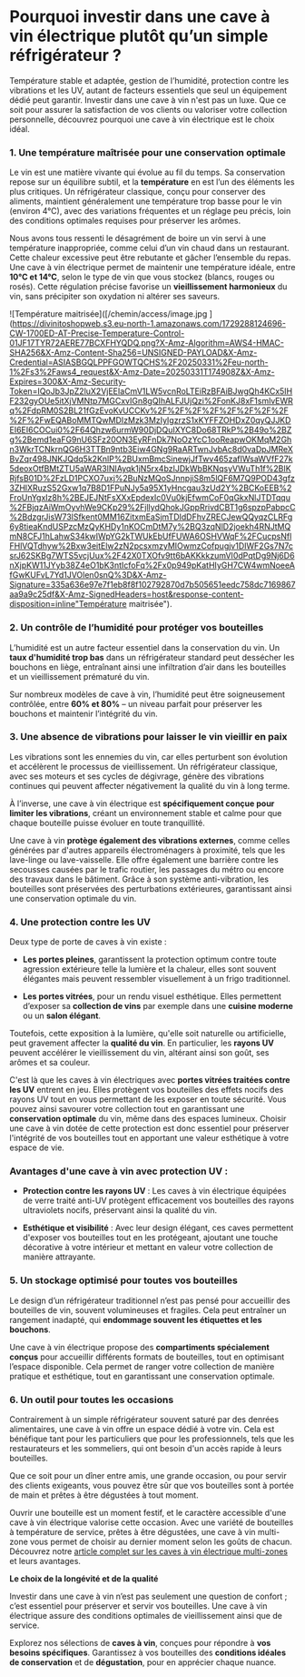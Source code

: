 # Pourquoi investir dans une cave à vin électrique plutôt qu’un simple réfrigérateur ?

Température stable et adaptée, gestion de l’humidité, protection contre les vibrations et les UV, autant de facteurs essentiels que seul un équipement dédié peut garantir. Investir dans une cave à vin n'est pas un luxe. Que ce soit pour assurer la satisfaction de vos clients ou valoriser votre collection personnelle, découvrez pourquoi une cave à vin électrique est le choix idéal.


### **1. Une température maîtrisée pour une conservation optimale**

Le vin est une matière vivante qui évolue au fil du temps. Sa conservation repose sur un équilibre subtil, et la **température** en est l’un des éléments les plus critiques. Un réfrigérateur classique, conçu pour conserver des aliments, maintient généralement une température trop basse pour le vin (environ 4°C), avec des variations fréquentes et un réglage peu précis, loin des conditions optimales requises pour préserver les arômes.

Nous avons tous ressenti le désagrément de boire un vin servi à une température inappropriée, comme celui d’un vin chaud dans un restaurant. Cette chaleur excessive peut être rebutante et gâcher l’ensemble du repas. Une cave à vin électrique permet de maintenir une température idéale, entre **10°C et 14°C**, selon le type de vin que vous stockez (blancs, rouges ou rosés). Cette régulation précise favorise un **vieillissement harmonieux** du vin, sans précipiter son oxydation ni altérer ses saveurs.

![Température maitrisée]([/chemin/access/image.jpg ](https://divinitoshopweb.s3.eu-north-1.amazonaws.com/1729288124696-CW-1700ED-AT-Precise-Temperature-Control-01JF17TYR72AERE77BCXFHYQDQ.png?X-Amz-Algorithm=AWS4-HMAC-SHA256&X-Amz-Content-Sha256=UNSIGNED-PAYLOAD&X-Amz-Credential=ASIASBGQLPPFGOWTQCHS%2F20250331%2Feu-north-1%2Fs3%2Faws4_request&X-Amz-Date=20250331T174908Z&X-Amz-Expires=300&X-Amz-Security-Token=IQoJb3JpZ2luX2VjEEIaCmV1LW5vcnRoLTEiRzBFAiBJwgQh4KCx5IHF232gyOUe5itXjVMNtp7MGCxvIGn8gQIhALFJUjQzi%2FonKJ8xF1smlvEWRq%2FdpRM0S2BL21fGzEvoKvUCCKv%2F%2F%2F%2F%2F%2F%2F%2F%2F%2FwEQABoMMTQwMDIzMzk3MzIyIgzrzS1xKYFFZOHDxZ0qyQJJKDEI6EI6COCui0%2F64Qhzw6urmW90DjDQuIXYC8Do68TRkP%2B49o%2BZg%2Bemd1eaFG9nU6SFz20ON3EyRFnDk7NoOzYcC1ooReapwOKMqM2Ghn3WkrTCNkrnQG6H3TTBn9ntb3Eiw4GNg9RaARTwnJvbAc8d0vaDpJMReXBvZqr498JNKJQdq5k2KnlP%2BUxmBmcSinewjJfTwv465zafIWsaWVfF27k5deoxOtfBMtZTU5aWAR3lNIAyqk1jN5rx4bzIJDkWbBKNqsyVWuTh1f%2BIKRjfsB01D%2FzLD1PCXO7uxj%2BuNzMQoSJnnpjiS8m5lQF6M7Q9POD43gfz3ZHlXRuzS52Gxw1q7B8D1FPuNJy5a95X1yHncgau3zUd2Y%2BCKoEEB%2FroUnYgxIz8h%2BEJEJNtFsXXxEpdexIc0Vu0kjEfwmCoF0qGkxNlJTDTqqu%2FBjqzAiWmOyvhWe9CKp29%2FjllydQhokJGppRrivdCBT1g6spzpPabpcC%2BdzgrJisW73lSfkent0MM16ZitxmEaSjmTDIdDFhvZRECJewQQyqzCLRFg6y8tieaKndUSPzcMzQyKHDy1nKOCmDtM7y%2BQ3zqNlD2joekh4RNJtMQmN8CFJ1hLahwS34kwIWpYG2kTWUkEbUfFUWA6OSHVWqF%2FCucpsNflFHlVQTdhyw%2Bxw3eitElw2zN2pcsxmzyMIOwmzCofpugjv1DIWF2Gs7N7csrJ62SKBg7WTS5vcjUux%2F42X0TXOfv9tt6bAKKkkzumVI0dPqtDg9Nj6D6nXjpKW11JYyb38Z4eO1bK3ntIcfoFq%2Fx0p949pKatHIyGH7CW4wmNoeeAfGwKUFvL7Yd1JVOlen0snQ%3D&X-Amz-Signature=335a636e97e7f1eb8f8f102792870d7b505651eedc758dc7169867aa9a9c25df&X-Amz-SignedHeaders=host&response-content-disposition=inline"Température maitrisée").

### **2. Un contrôle de l’humidité pour protéger vos bouteilles**

L’humidité est un autre facteur essentiel dans la conservation du vin. Un **taux d'humidité trop bas** dans un réfrigérateur standard peut dessécher les bouchons en liège, entraînant ainsi une infiltration d’air dans les bouteilles et un vieillissement prématuré du vin.

Sur nombreux modèles de cave à vin, l’humidité peut être soigneusement contrôlée, entre **60% et 80%** – un niveau parfait pour préserver les bouchons et maintenir l’intégrité du vin.


### **3. Une absence de vibrations pour laisser le vin vieillir en paix**

Les vibrations sont les ennemies du vin, car elles perturbent son évolution et accélèrent le processus de vieillissement. Un réfrigérateur classique, avec ses moteurs et ses cycles de dégivrage, génère des vibrations continues qui peuvent affecter négativement la qualité du vin à long terme.

À l’inverse, une cave à vin électrique est **spécifiquement conçue pour limiter les vibrations**, créant un environnement stable et calme pour que chaque bouteille puisse évoluer en toute tranquillité.

Une cave à vin **protège également des vibrations externes**, comme celles générées par d'autres appareils électroménagers à proximité, tels que les lave-linge ou lave-vaisselle. Elle offre également une barrière contre les secousses causées par le trafic routier, les passages du métro ou encore des travaux dans le bâtiment. Grâce à son système anti-vibration, les bouteilles sont préservées des perturbations extérieures, garantissant ainsi une conservation optimale du vin.


### **4. Une protection contre les UV**

Deux type de porte de caves à vin existe : 

- **Les portes pleines**, garantissent la protection optimum contre toute agression extérieure telle la lumière et la chaleur, elles sont souvent élégantes mais peuvent ressembler visuellement à un frigo traditionnel.

- **Les portes vitrées**, pour un rendu visuel esthétique. Elles permettent d’exposer sa **collection de vins** par exemple dans une **cuisine moderne** ou un **salon élégant**.

Toutefois, cette exposition à la lumière, qu'elle soit naturelle ou artificielle, peut gravement affecter la **qualité du vin**. En particulier, les **rayons UV** peuvent accélérer le vieillissement du vin, altérant ainsi son goût, ses arômes et sa couleur.

C'est là que les caves à vin électriques avec **portes vitrées traitées contre les UV** entrent en jeu. Elles protègent vos bouteilles des effets nocifs des rayons UV tout en vous permettant de les exposer en toute sécurité. Vous pouvez ainsi savourer votre collection tout en garantissant une **conservation optimale** du vin, même dans des espaces lumineux. Choisir une cave à vin dotée de cette protection est donc essentiel pour préserver l'intégrité de vos bouteilles tout en apportant une valeur esthétique à votre espace de vie.


### **Avantages d'une cave à vin avec protection UV :**

- **Protection contre les rayons UV** : Les caves à vin électrique équipées de verre traité anti-UV protègent efficacement vos bouteilles des rayons ultraviolets nocifs, préservant ainsi la qualité du vin.

- **Esthétique et visibilité** : Avec leur design élégant, ces caves permettent d'exposer vos bouteilles tout en les protégeant, ajoutant une touche décorative à votre intérieur et mettant en valeur votre collection de manière attrayante.


### **5. Un stockage optimisé pour toutes vos bouteilles**

Le design d’un réfrigérateur traditionnel n’est pas pensé pour accueillir des bouteilles de vin, souvent volumineuses et fragiles. Cela peut entraîner un rangement inadapté, qui **endommage souvent les étiquettes et les bouchons**.

Une cave à vin électrique propose des **compartiments spécialement conçus** pour accueillir différents formats de bouteilles, tout en optimisant l’espace disponible. Cela permet de ranger votre collection de manière pratique et esthétique, tout en garantissant une conservation optimale.


### **6. Un outil pour toutes les occasions**

Contrairement à un simple réfrigérateur souvent saturé par des denrées alimentaires, une cave à vin offre un espace dédié à votre vin. Cela est bénéfique tant pour les particuliers que pour les professionnels, tels que les restaurateurs et les sommeliers, qui ont besoin d'un accès rapide à leurs bouteilles.

Que ce soit pour un dîner entre amis, une grande occasion, ou pour servir des clients exigeants, vous pouvez être sûr que vos bouteilles sont à portée de main et prêtes à être dégustées à tout moment.

Ouvrir une bouteille est un moment festif, et le caractère accessible d'une cave à vin électrique valorise cette occasion. Avec une variété de bouteilles à température de service, prêtes à être dégustées, une cave à vin multi-zone vous permet de choisir au dernier moment selon les goûts de chacun. Découvrez notre [article complet sur les caves à vin électrique multi-zones](https://docs.google.com/document/d/1tH1OX3gmAPlIRPjGmRBXZZ0Erg6FRKHU6NvATTk8NL4/edit?tab=t.0) et leurs avantages.

**Le choix de la longévité et de la qualité**

Investir dans une cave à vin n’est pas seulement une question de confort ; c’est essentiel pour préserver et servir vos bouteilles. Une cave à vin électrique assure des conditions optimales de vieillissement ainsi que de service.

Explorez nos sélections de **caves à vin**, conçues pour répondre à **vos besoins spécifiques**. Garantissez à vos bouteilles des **conditions idéales de conservation** et de **dégustation**, pour en apprécier chaque nuance.
